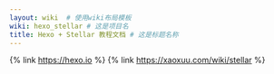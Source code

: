 ```yaml
---
layout: wiki  # 使用wiki布局模板
wiki: hexo_stellar # 这是项目名
title: Hexo + Stellar 教程文档 # 这是标题名称
---
```


{% link https://hexo.io %}
{% link https://xaoxuu.com/wiki/stellar %}